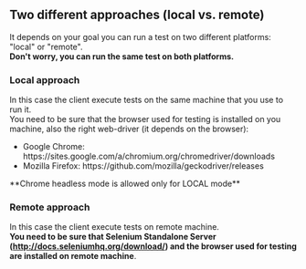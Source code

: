 ## Two different approaches (local vs. remote)
It depends on your goal you can run a test on two different platforms: "local" or "remote".<br/>
**Don't worry, you can run the same test on both platforms.**<br/>

### Local approach
In this case the client execute tests on the same machine that you use to run it.<br/>
You need to be sure that the browser used for testing is installed on you machine, also the right web-driver (it depends on the browser):
<ul>
	<li>
		Google Chrome: https://sites.google.com/a/chromium.org/chromedriver/downloads
	</li>
	<li>
		Mozilla Firefox: https://github.com/mozilla/geckodriver/releases
	</li>
</ul>
**Chrome headless mode is allowed only for LOCAL mode**

### Remote approach
In this case the client execute tests on remote machine.<br/>
**You need to be sure that Selenium Standalone Server (http://docs.seleniumhq.org/download/) and the browser used for testing are installed on remote machine**.